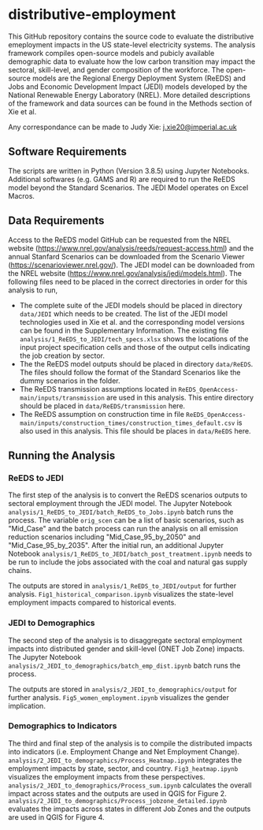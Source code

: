 # distributive-employment
This GitHub repository contains the source code to evaluate the distributive emeployment impacts in the US state-level electricity systems. The analysis framework compiles open-source models and pubicly available demographic data to evaluate how the low carbon transition may impact the sectoral, skill-level, and gender composition of the workforce. The open-source models are the Regional Energy Deployment System (ReEDS) and Jobs and Economic Development Impact (JEDI) models developed by the National Renewable Energy Laboratory (NREL). More detailed descriptions of the framework and data sources can be found in the Methods section of Xie et al. 

Any correspondance can be made to Judy Xie: j.xie20@imperial.ac.uk

## Software Requirements
The scripts are written in Python (Version 3.8.5) using Jupyter Notebooks. Additional softwares (e.g. GAMS and R) are required to run the ReEDS model beyond the Standard Scenarios. The JEDI Model operates on Excel Macros. 

## Data Requirements
Access to the ReEDS model GitHub can be requested from the NREL website (https://www.nrel.gov/analysis/reeds/request-access.html) and the annual Stanfard Scenarios can be downloaded from the Scenario Viewer (https://scenarioviewer.nrel.gov/). The JEDI model can be downloaded from the NREL website (https://www.nrel.gov/analysis/jedi/models.html). The following files need to be placed in the correct directories in order for this analysis to run,
- The complete suite of the JEDI models should be placed in directory <code>data/JEDI</code> which needs to be created. The list of the JEDI model technologies used in Xie et al. and the corresponding model versions can be found in the Supplementary Information. The existing file <code>analysis/1_ReEDS_to_JEDI/tech_specs.xlsx</code> shows the locations of the input project specification cells and those of the output cells indicating the job creation by sector.
- The the ReEDS model outputs should be placed in directory <code>data/ReEDS</code>. The files should follow the format of the Standard Scenarios like the dummy scenarios in the folder. 
- The ReEDS transmission assumptions located in <code>ReEDS_OpenAccess-main/inputs/transmission</code> are used in this analysis. This entire directory should be placed in <code>data/ReEDS/transmission</code> here. 
- The ReEDS assumption on construction time in file <code>ReEDS_OpenAccess-main/inputs/construction_times/construction_times_default.csv</code> is also used in this analysis. This file should be places in <code>data/ReEDS</code> here.

## Running the Analysis
### ReEDS to JEDI 
The first step of the analysis is to convert the ReEDS scenarios outputs to sectoral employment through the JEDI model. The Jupyter Notebook <code>analysis/1_ReEDS_to_JEDI/batch_ReEDS_to_Jobs.ipynb</code> batch runs the process. The variable <code>orig_scen</code> can be a list of basic scenarios, such as "Mid_Case" and the batch process can run the analysis on all emission reduction scenarios including "Mid_Case_95_by_2050" and "Mid_Case_95_by_2035". After the initial run, an additional Jupyter Notebook <code>analysis/1_ReEDS_to_JEDI/batch_post_treatment.ipynb</code> needs to be run to include the jobs associated with the coal and natural gas supply chains. 

The outputs are stored in <code>analysis/1_ReEDS_to_JEDI/output</code> for further analysis. <code>Fig1_historical_comparison.ipynb</code> visualizes the state-level employment impacts compared to historical events. 

### JEDI to Demographics
The second step of the analysis is to disaggregate sectoral employment impacts into distributed gender and skill-level (ONET Job Zone) impacts. The Jupyter Notebook <code>analysis/2_JEDI_to_demographics/batch_emp_dist.ipynb</code> batch runs the process. 

The outputs are stored in <code>analysis/2_JEDI_to_demographics/output</code> for further analysis. <code>Fig5_women_employment.ipynb</code> visualizes the gender implication. 

### Demographics to Indicators
The third and final step of the analysis is to compile the distributed impacts into indicators (i.e. Employment Change and Net Employment Change). <code>analysis/2_JEDI_to_demographics/Process_Heatmap.ipynb</code> integrates the employment impacts by state, sector, and country. <code>Fig3_heatmap.ipynb</code> visualizes the employment impacts from these perspectives. <code>analysis/2_JEDI_to_demographics/Process_sum.ipynb</code> calculates the overall impact across states and the outputs are used in QGIS for Figure 2. <code>analysis/2_JEDI_to_demographics/Process_jobzone_detailed.ipynb</code> evaluates the impacts across states in different Job Zones and the outputs are used in QGIS for Figure 4. 


